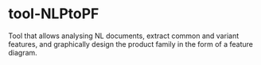 tool-NLPtoPF
============

Tool that allows analysing NL documents, extract common and variant features, and graphically design the product family in the form of a feature diagram. 
